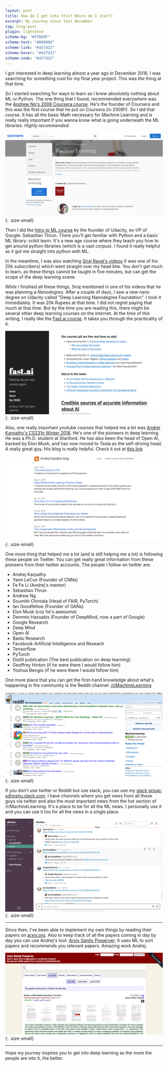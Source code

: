 ```yaml
---
layout: post
title: How do I get into this? Where do I start?
excerpt: My journey since last December
tag: blog-post
plugin: lightense
scheme-bg: "#FFB60F"
scheme-text: "#000000"
scheme-link: "#a57d22"
scheme-hover: "#a57d22"
scheme-code: "#a57d22"
---
```


I got interested in deep learning almost a year ago in December 2016. I was searching for something cool for my final year project. This was _the_ thing at that time. 

So I started searching for ways to learn as I knew absolutely nothing about ML or Python. The one thing that I found, recommended everywhere was the [Andrew Ng's 2008 Coursera course](https://www.coursera.org/learn/machine-learning). He's the founder of Coursera and this was the first course that he put on Coursera (in 2008!!). So I did that course. It has all the basic Math necessary for Machine Learning and is really really important if you wanna know what is going underneath the ML libraries. _Highly recommended_.

![Andrew Ng Coursera](assets/img/ng-coursera.png){: .size-small}

Then I did the [Intro to ML course](https://in.udacity.com/course/intro-to-machine-learning--ud120) by the founder of Udacity, ex-VP of Google: Sebastian Thrun. There you'll get familiar with Python and a basic ML library: scikit learn. It's a new age course where they teach you how to get around python libraries (which is a vast corpus). I found it really helpful as it got me straight into python with ML.

In the meantime, I was also watching [Siraj Raval's videos](https://www.youtube.com/channel/UCWN3xxRkmTPmbKwht9FuE5A) (I was one of his 20k subscribers) which went straight over my head btw. You don't get much to learn, as these things cannot be taught in five minutes, but can get the scope of the deep learning scene.

While I finished all these things, Siraj mentioned in one of his videos that he was planning a _Nanodegree_. After a couple of days, I saw a new nano degree on Udacity called "Deep Learning Nanodegree Foundation". I took it immediately. It was 20k Rupees at that time. I did not regret paying that much at that time. But by the time you are reading this, there might be several other deep learning courses on the internet. At the time of this writing, I really like the [Fast.ai course](http://course.fast.ai/). It takes you through the practicality of it.

![Fast.ai](assets/img/fastai.png){: .size-small}

Also, one really important youtube courses that helped me a lot was [Andrej Karpathy's CS231n Winter 2016](https://www.youtube.com/watch?v=NfnWJUyUJYU&list=PLkt2uSq6rBVctENoVBg1TpCC7OQi31AlC). He's one of the pioneers in deep learning. He was a Ph.D. student at Stanford. He has also been the head of Open AI, backed by Elon Musk, and has now moved to Tesla as the self-driving head. A really great guy. His blog is really helpful. Check it out at [this link](https://karpathy.github.io/)

![Karpathy blog](assets/img/karpathy-blog.png){: .size-small}

One more thing that helped me a lot (and is still helping me a lot) is following these people on Twitter. You can get really great information from these pioneers from their twitter accounts. The people I follow on twitter are:
- Andrej Karpathy
- Yann LeCun (Founder of CNNs)
- Fe Fe Li (Andrej's mentor)
- Sebastian Thrun
- Andrew Ng
- Soumith Chintala (Head of FAIR, PyTorch)
- Ian Goodfellow (Founder of GANs)
- Elon Musk (coz he's awesome)
- Demmis Hassabis (Founder of DeepMind, now a part of Google)
- Google Research
- Deep Mind
- Open AI
- Baidu Research
- Facebook Artificial Intelligence and Reseach
- Tensorflow
- PyTorch
- Distill publication (The best publication on deep learning)
- Geoffrey Hinton (if he were there I would follow him)
- Yoshua Bengio (if he were there I would follow him)

One more place that you can get the first-hand knowledge about what's happening in the community is the Reddit channel: [/r/MachineLearning](https://www.reddit.com/r/MachineLearning/)

![Reddit ML](assets/img/reddit-ml.png){: .size-small}

If you don't use twitter or Reddit but use slack, you can use my [slack group: sdhnshu.slack.com](https://join.slack.com/t/sdhnshu/shared_invite/enQtMjk0NTM0MDM0NDAzLTU4MjNhOThkMzM3ZWJmNGMwNTIxZWZiMDVhNmI0Mzc0ZWVjOTViNDliMGRjM2MxYjVlMGU2MzdkMmY2MmU1Mjk). I have channels where you get news from all these guys via twitter and also the most important news from the hot section of /r/MachineLearning. It's a place to be for all the ML news. I personally use it and you can use it too for all the news in a single place.

![My slack](assets/img/slack.png){: .size-small}

---

Since then, I've been able to implement my own things by reading their papers on [arxiv.org](https://arxiv.org/). Also to keep track of all the papers coming in day by day you can use Andrej's tool: [Arxiv Sanity Preserver](http://arxiv-sanity.com/). It uses ML to sort papers and recommends you relevant papers. Amazing work Andrej.

![Arxiv sanity](assets/img/arxiv-sanity.png){: .size-small}

---
Hope my journey inspires you to get into deep learning as the more the people are into it, the better. 